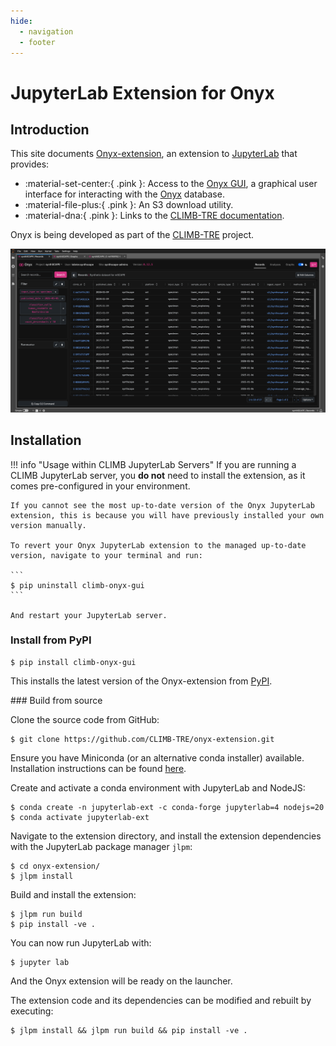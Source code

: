 ```yaml
---
hide:
  - navigation
  - footer
---
```


# JupyterLab Extension for Onyx

## Introduction

This site documents [Onyx-extension](https://github.com/CLIMB-TRE/onyx-extension), an extension to [JupyterLab](https://jupyterlab.readthedocs.io/en/stable/index.html) that provides:

- :material-set-center:{ .pink }: Access to the [Onyx GUI](https://github.com/CLIMB-TRE/onyx-gui), a graphical user interface for interacting with the [Onyx](https://github.com/CLIMB-TRE/onyx/) database.
- :material-file-plus:{ .pink }: An S3 download utility.
- :material-dna:{ .pink }: Links to the [CLIMB-TRE documentation](https://climb-tre.github.io/).

Onyx is being developed as part of the [CLIMB-TRE](https://climb-tre.github.io/) project.

![Onyx Records in JupyterLab](img/record_list.png)

## Installation

!!! info "Usage within CLIMB JupyterLab Servers"
    If you are running a CLIMB JupyterLab server, you **do not** need to install the extension, as it comes pre-configured in your environment.

    If you cannot see the most up-to-date version of the Onyx JupyterLab extension, this is because you will have previously installed your own version manually.

    To revert your Onyx JupyterLab extension to the managed up-to-date version, navigate to your terminal and run:

    ```
    $ pip uninstall climb-onyx-gui
    ```

    And restart your JupyterLab server.

### Install from PyPI

```
$ pip install climb-onyx-gui
```

This installs the latest version of the Onyx-extension from [PyPI](https://pypi.org/project/climb-onyx-gui/).

### Build from source

Clone the source code from GitHub:

```
$ git clone https://github.com/CLIMB-TRE/onyx-extension.git
```

Ensure you have Miniconda (or an alternative conda installer) available. Installation instructions can be found [here](https://docs.conda.io/projects/conda/en/latest/user-guide/install/index.html).

Create and activate a conda environment with JupyterLab and NodeJS:

```
$ conda create -n jupyterlab-ext -c conda-forge jupyterlab=4 nodejs=20
$ conda activate jupyterlab-ext
```

Navigate to the extension directory, and install the extension dependencies with the JupyterLab package manager `jlpm`:

```
$ cd onyx-extension/
$ jlpm install
```

Build and install the extension:

```
$ jlpm run build
$ pip install -ve .
```

You can now run JupyterLab with:

```
$ jupyter lab
```

And the Onyx extension will be ready on the launcher.

The extension code and its dependencies can be modified and rebuilt by executing:

```
$ jlpm install && jlpm run build && pip install -ve .
```
